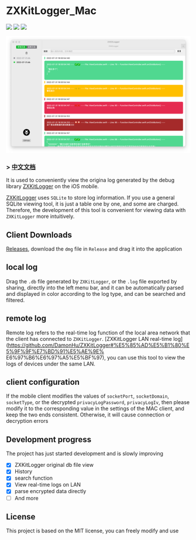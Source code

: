 # ZXKitLogger_Mac

![](https://img.shields.io/badge/platform-MacOS-brightgreen) ![](https://img.shields.io/badge/interface-swiftUI-brightgreen) ![](https://img.shields.io/badge/license-MIT-brightgreen) 

![](./preview/Jietu20220731-212644.png)

### > [中文文档](./README.md)

It is used to conveniently view the origina log generated by the debug library [ZXKitLogger](https://github.com/DamonHu/ZXKitLogger) on the iOS mobile.

[ZXKitLogger](https://github.com/DamonHu/ZXKitLogger) uses `SQLite` to store log information. If you use a general SQLite viewing tool, it is just a table one by one, and some are charged. Therefore, the development of this tool is convenient for viewing data with `ZXKitLogger` more intuitively.

## Client Downloads

[Releases](https://github.com/DamonHu/ZXKitLogger_Mac/releases), download the `dmg` file in `Release` and drag it into the application

## local log

Drag the `.db` file generated by `ZXKitLogger`, or the `.log` file exported by sharing, directly into the left menu bar, and it can be automatically parsed and displayed in color according to the log type, and can be searched and filtered.

## remote log

Remote log refers to the real-time log function of the local area network that the client has connected to `ZXKitLogger`. [ZXKitLogger LAN real-time log](https://github.com/DamonHu/ZXKitLogger#%E5%85%AD%E5%B1%80%E5%9F%9F%E7%BD%91%E5%AE%9E% E6%97%B6%E6%97%A5%E5%BF%97), you can use this tool to view the logs of devices under the same LAN.

## client configuration

If the mobile client modifies the values ​​of `socketPort`, `socketDomain`, `socketType`, or the decrypted `privacyLogPassword`, `privacyLogIv`, then please modify it to the corresponding value in the settings of the MAC client, and keep the two ends consistent. Otherwise, it will cause connection or decryption errors

## Development progress

The project has just started development and is slowly improving

- [x] ZXKitLogger original db file view
- [x] History
- [x] search function
- [x] View real-time logs on LAN
- [x] parse encrypted data directly
- [ ] And more

## License

This project is based on the MIT license, you can freely modify and use
